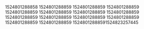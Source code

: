 1524801288858
1524801288859
1524801288859
1524801288859
1524801288859
1524801288859
1524801288859
1524801288859
1524801288859
1524801288859
1524801288859
1524801288859
1524801288859
1524801288859
15248012888591524823257445
